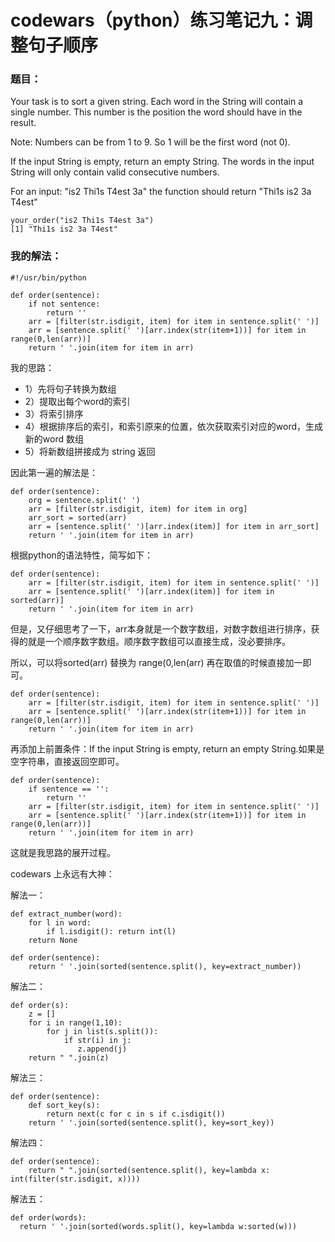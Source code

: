 # codewars（python）练习笔记九：调整句子顺序

### 题目：
Your task is to sort a given string. Each word in the String will contain a single number. This number is the position the word should have in the result.

Note: Numbers can be from 1 to 9. So 1 will be the first word (not 0).

If the input String is empty, return an empty String. The words in the input String will only contain valid consecutive numbers.

For an input: "is2 Thi1s T4est 3a" the function should return "Thi1s is2 3a T4est"
```
your_order("is2 Thi1s T4est 3a")
[1] "Thi1s is2 3a T4est"
```

### 我的解法：

```
#!/usr/bin/python

def order(sentence):
    if not sentence:
        return ''
    arr = [filter(str.isdigit, item) for item in sentence.split(' ')]
    arr = [sentence.split(' ')[arr.index(str(item+1))] for item in range(0,len(arr))]
    return ' '.join(item for item in arr)

```

我的思路：
* 1）先将句子转换为数组
* 2）提取出每个word的索引
* 3）将索引排序
* 4）根据排序后的索引，和索引原来的位置，依次获取索引对应的word，生成新的word 数组
* 5）将新数组拼接成为 string 返回

因此第一遍的解法是：
```
def order(sentence):
    org = sentence.split(' ')
    arr = [filter(str.isdigit, item) for item in org]
    arr_sort = sorted(arr)
    arr = [sentence.split(' ')[arr.index(item)] for item in arr_sort]
    return ' '.join(item for item in arr)
```

根据python的语法特性，简写如下：

```
def order(sentence):
    arr = [filter(str.isdigit, item) for item in sentence.split(' ')]
    arr = [sentence.split(' ')[arr.index(item)] for item in sorted(arr)]
    return ' '.join(item for item in arr)
```

但是，又仔细思考了一下，arr本身就是一个数字数组，对数字数组进行排序，获得的就是一个顺序数字数组。顺序数字数组可以直接生成，没必要排序。

所以，可以将sorted(arr) 替换为  range(0,len(arr) 再在取值的时候直接加一即可。

```
def order(sentence):
    arr = [filter(str.isdigit, item) for item in sentence.split(' ')]
    arr = [sentence.split(' ')[arr.index(str(item+1))] for item in range(0,len(arr))]
    return ' '.join(item for item in arr)
```

再添加上前置条件：If the input String is empty, return an empty String.如果是空字符串，直接返回空即可。

```
def order(sentence):
    if sentence == '':
        return ''
    arr = [filter(str.isdigit, item) for item in sentence.split(' ')]
    arr = [sentence.split(' ')[arr.index(str(item+1))] for item in range(0,len(arr))]
    return ' '.join(item for item in arr)
```

这就是我思路的展开过程。

codewars 上永远有大神：

解法一：
```
def extract_number(word):
    for l in word: 
        if l.isdigit(): return int(l)
    return None

def order(sentence):
    return ' '.join(sorted(sentence.split(), key=extract_number))

```
解法二：

```
def order(s):
    z = []
    for i in range(1,10):
        for j in list(s.split()):
            if str(i) in j:
               z.append(j)
    return " ".join(z)
```

解法三：

```
def order(sentence):
    def sort_key(s):
        return next(c for c in s if c.isdigit())
    return ' '.join(sorted(sentence.split(), key=sort_key))
```

解法四：

```
def order(sentence):
    return " ".join(sorted(sentence.split(), key=lambda x: int(filter(str.isdigit, x))))
```

解法五：

```
def order(words):
  return ' '.join(sorted(words.split(), key=lambda w:sorted(w)))
```


